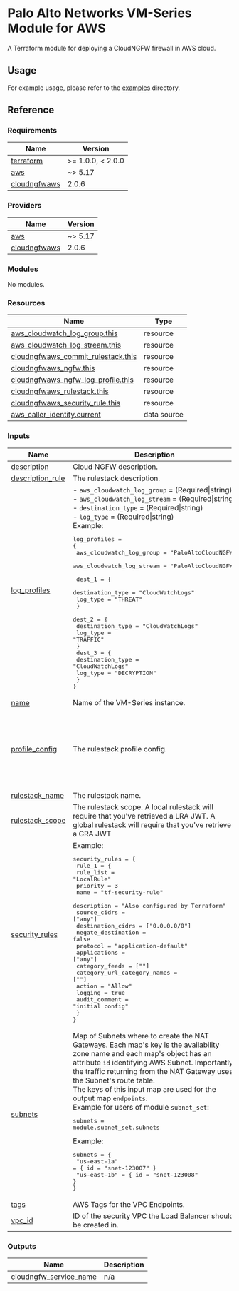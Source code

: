 # Palo Alto Networks VM-Series Module for AWS

A Terraform module for deploying a CloudNGFW firewall in AWS cloud.

## Usage

For example usage, please refer to the [examples](https://github.com/PaloAltoNetworks/terraform-aws-swfw-modules/tree/main/examples) directory.


## Reference
<!-- BEGINNING OF PRE-COMMIT-TERRAFORM DOCS HOOK -->
### Requirements

| Name | Version |
|------|---------|
| <a name="requirement_terraform"></a> [terraform](#requirement\_terraform) | >= 1.0.0, < 2.0.0 |
| <a name="requirement_aws"></a> [aws](#requirement\_aws) | ~> 5.17 |
| <a name="requirement_cloudngfwaws"></a> [cloudngfwaws](#requirement\_cloudngfwaws) | 2.0.6 |

### Providers

| Name | Version |
|------|---------|
| <a name="provider_aws"></a> [aws](#provider\_aws) | ~> 5.17 |
| <a name="provider_cloudngfwaws"></a> [cloudngfwaws](#provider\_cloudngfwaws) | 2.0.6 |

### Modules

No modules.

### Resources

| Name | Type |
|------|------|
| [aws_cloudwatch_log_group.this](https://registry.terraform.io/providers/hashicorp/aws/latest/docs/resources/cloudwatch_log_group) | resource |
| [aws_cloudwatch_log_stream.this](https://registry.terraform.io/providers/hashicorp/aws/latest/docs/resources/cloudwatch_log_stream) | resource |
| [cloudngfwaws_commit_rulestack.this](https://registry.terraform.io/providers/PaloAltoNetworks/cloudngfwaws/2.0.6/docs/resources/commit_rulestack) | resource |
| [cloudngfwaws_ngfw.this](https://registry.terraform.io/providers/PaloAltoNetworks/cloudngfwaws/2.0.6/docs/resources/ngfw) | resource |
| [cloudngfwaws_ngfw_log_profile.this](https://registry.terraform.io/providers/PaloAltoNetworks/cloudngfwaws/2.0.6/docs/resources/ngfw_log_profile) | resource |
| [cloudngfwaws_rulestack.this](https://registry.terraform.io/providers/PaloAltoNetworks/cloudngfwaws/2.0.6/docs/resources/rulestack) | resource |
| [cloudngfwaws_security_rule.this](https://registry.terraform.io/providers/PaloAltoNetworks/cloudngfwaws/2.0.6/docs/resources/security_rule) | resource |
| [aws_caller_identity.current](https://registry.terraform.io/providers/hashicorp/aws/latest/docs/data-sources/caller_identity) | data source |

### Inputs

| Name | Description | Type | Default | Required |
|------|-------------|------|---------|:--------:|
| <a name="input_description"></a> [description](#input\_description) | Cloud NGFW description. | `string` | `"CloudNGFW"` | no |
| <a name="input_description_rule"></a> [description\_rule](#input\_description\_rule) | The rulestack description. | `string` | `"CloudNGFW rulestack"` | no |
| <a name="input_log_profiles"></a> [log\_profiles](#input\_log\_profiles) | - `aws_cloudwatch_log_group`  = (Required\|string)<br>- `aws_cloudwatch_log_stream` = (Required\|string)<br>- `destination_type`          = (Required\|string)<br>- `log_type`                  = (Required\|string)<br>Example:<pre>log_profiles = {<br>  aws_cloudwatch_log_group  = "PaloAltoCloudNGFW"<br>  aws_cloudwatch_log_stream = "PaloAltoCloudNGFW"<br><br>  dest_1 = {<br>    destination_type = "CloudWatchLogs"<br>    log_type         = "THREAT"<br>  }<br>  dest_2 = {<br>    destination_type = "CloudWatchLogs"<br>    log_type         = "TRAFFIC"<br>  }<br>  dest_3 = {<br>    destination_type = "CloudWatchLogs"<br>    log_type         = "DECRYPTION"<br>  }<br>}</pre> | `map(any)` | n/a | yes |
| <a name="input_name"></a> [name](#input\_name) | Name of the VM-Series instance. | `string` | n/a | yes |
| <a name="input_profile_config"></a> [profile\_config](#input\_profile\_config) | The rulestack profile config. | `map(any)` | <pre>{<br>  "anti_spyware": "BestPractice",<br>  "anti_virus": "BestPractice",<br>  "file_blocking": "BestPractice",<br>  "url_filtering": "BestPractice",<br>  "vulnerability": "BestPractice"<br>}</pre> | no |
| <a name="input_rulestack_name"></a> [rulestack\_name](#input\_rulestack\_name) | The rulestack name. | `string` | n/a | yes |
| <a name="input_rulestack_scope"></a> [rulestack\_scope](#input\_rulestack\_scope) | The rulestack scope. A local rulestack will require that you've retrieved a LRA JWT. A global rulestack will require that you've retrieved a GRA JWT | `string` | `"Local"` | no |
| <a name="input_security_rules"></a> [security\_rules](#input\_security\_rules) | Example:<pre>security_rules = {<br>  rule_1 = {<br>    rule_list                   = "LocalRule"<br>    priority                    = 3<br>    name                        = "tf-security-rule"<br>    description                 = "Also configured by Terraform"<br>    source_cidrs                = ["any"]<br>    destination_cidrs           = ["0.0.0.0/0"]<br>    negate_destination          = false<br>    protocol                    = "application-default"<br>    applications                = ["any"]<br>    category_feeds              = [""]<br>    category_url_category_names = [""]<br>    action                      = "Allow"<br>    logging                     = true<br>    audit_comment               = "initial config"<br>  }<br>}</pre> | `map(any)` | n/a | yes |
| <a name="input_subnets"></a> [subnets](#input\_subnets) | Map of Subnets where to create the NAT Gateways. Each map's key is the availability zone name and each map's object has an attribute `id` identifying AWS Subnet. Importantly, the traffic returning from the NAT Gateway uses the Subnet's route table.<br>The keys of this input map are used for the output map `endpoints`.<br>Example for users of module `subnet_set`:<pre>subnets = module.subnet_set.subnets</pre>Example:<pre>subnets = {<br>  "us-east-1a" = { id = "snet-123007" }<br>  "us-east-1b" = { id = "snet-123008" }<br>}</pre> | <pre>map(object({<br>    id   = string<br>    tags = map(string)<br>  }))</pre> | n/a | yes |
| <a name="input_tags"></a> [tags](#input\_tags) | AWS Tags for the VPC Endpoints. | `map(string)` | `{}` | no |
| <a name="input_vpc_id"></a> [vpc\_id](#input\_vpc\_id) | ID of the security VPC the Load Balancer should be created in. | `string` | n/a | yes |

### Outputs

| Name | Description |
|------|-------------|
| <a name="output_cloudngfw_service_name"></a> [cloudngfw\_service\_name](#output\_cloudngfw\_service\_name) | n/a |
<!-- END OF PRE-COMMIT-TERRAFORM DOCS HOOK -->
